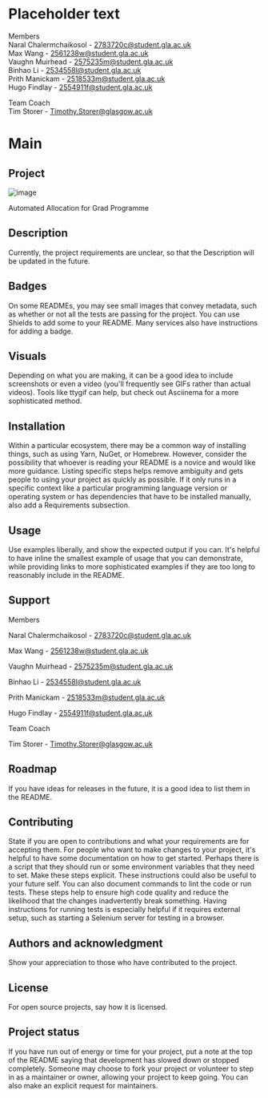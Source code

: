 # Placeholder text

Members  
Naral Chalermchaikosol - 2783720c@student.gla.ac.uk  
Max Wang - 2561238w@student.gla.ac.uk  
Vaughn Muirhead - 2575235m@student.gla.ac.uk  
Binhao Li - 2534558l@student.gla.ac.uk  
Prith Manickam - 2518533m@student.gla.ac.uk  
Hugo Findlay - 2554911f@student.gla.ac.uk  

Team Coach  
Tim Storer - Timothy.Storer@glasgow.ac.uk

# Main



## Project
![image](https://stgit.dcs.gla.ac.uk/team-project-h/2022/sh23/sh23-dissertation/-/raw/main/images/Project%20Picture.png?inline=false)


Automated Allocation for Grad Programme 

## Description

Currently, the project requirements are unclear, so that the Description will be updated in the future.


## Badges

On some READMEs, you may see small images that convey metadata, such as whether or not all the tests are passing for the project. You can use Shields to add some to your README. Many services also have instructions for adding a badge.


## Visuals

Depending on what you are making, it can be a good idea to include screenshots or even a video (you'll frequently see GIFs rather than actual videos). Tools like ttygif can help, but check out Asciinema for a more sophisticated method.

## Installation

Within a particular ecosystem, there may be a common way of installing things, such as using Yarn, NuGet, or Homebrew. However, consider the possibility that whoever is reading your README is a novice and would like more guidance. Listing specific steps helps remove ambiguity and gets people to using your project as quickly as possible. If it only runs in a specific context like a particular programming language version or operating system or has dependencies that have to be installed manually, also add a Requirements subsection.

## Usage

Use examples liberally, and show the expected output if you can. It's helpful to have inline the smallest example of usage that you can demonstrate, while providing links to more sophisticated examples if they are too long to reasonably include in the README.

## Support

Members

Naral Chalermchaikosol - 2783720c@student.gla.ac.uk

Max Wang - 2561238w@student.gla.ac.uk

Vaughn Muirhead - 2575235m@student.gla.ac.uk

Binhao Li - 2534558l@student.gla.ac.uk

Prith Manickam - 2518533m@student.gla.ac.uk

Hugo Findlay - 2554911f@student.gla.ac.uk

Team Coach

Tim Storer - Timothy.Storer@glasgow.ac.uk


## Roadmap

If you have ideas for releases in the future, it is a good idea to list them in the README.

## Contributing

State if you are open to contributions and what your requirements are for accepting them.
For people who want to make changes to your project, it's helpful to have some documentation on how to get started. Perhaps there is a script that they should run or some environment variables that they need to set. Make these steps explicit. These instructions could also be useful to your future self.
You can also document commands to lint the code or run tests. These steps help to ensure high code quality and reduce the likelihood that the changes inadvertently break something. Having instructions for running tests is especially helpful if it requires external setup, such as starting a Selenium server for testing in a browser.


## Authors and acknowledgment

Show your appreciation to those who have contributed to the project.


## License

For open source projects, say how it is licensed.


## Project status

If you have run out of energy or time for your project, put a note at the top of the README saying that development has slowed down or stopped completely. Someone may choose to fork your project or volunteer to step in as a maintainer or owner, allowing your project to keep going. You can also make an explicit request for maintainers.